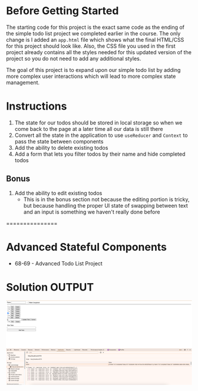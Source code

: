 # Before Getting Started

The starting code for this project is the exact same code as the ending of the simple todo list project we completed earlier in the course. The only change is I added an `app.html` file which shows what the final HTML/CSS for this project should look like. Also, the CSS file you used in the first project already contains all the styles needed for this updated version of the project so you do not need to add any additional styles.

The goal of this project is to expand upon our simple todo list by adding more complex user interactions which will lead to more complex state management.

# Instructions

1. The state for our todos should be stored in local storage so when we come back to the page at a later time all our data is still there
2. Convert all the state in the application to use `useReducer` and `Context` to pass the state between components
3. Add the ability to delete existing todos
4. Add a form that lets you filter todos by their name and hide completed todos

## Bonus

1. Add the ability to edit existing todos
   - This is in the bonus section not because the editing portion is tricky, but because handling the proper UI state of swapping between text and an input is something we haven't really done before

===============

# Advanced Stateful Components
- 68-69 - Advanced Todo List Project

# Solution OUTPUT
![Advanced Todo List Project output](image.png)
